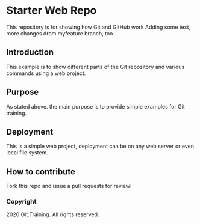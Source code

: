 # Starter Web Repo

This repository is for showing how Git and GitHub work
Adding some text, more changes drom myfeature branch, too

## Introduction 

This example is to show different parts of the Git repository and various commands using a web project.

## Purpose

As stated above. the main purpose is to provide simple examples for Git training.

## Deployment

This is a simple web project, deployment can be on any web server or even local file system.

## How to contribute

Fork this repo and issue a pull requests for review!

### Copyright

2020 Git.Training. All rights reserved.
